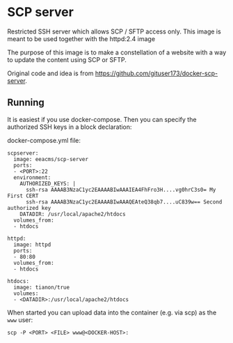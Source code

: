 SCP server
==========

Restricted SSH server which allows SCP / SFTP access only. This image is meant to be used together with the httpd:2.4 image

The purpose of this image is to make a constellation of a website with a way to update the content using SCP or SFTP.

Original code and idea is from https://github.com/gituser173/docker-scp-server.

Running
-------

It is easiest if you use docker-compose. Then you can specify the authorized SSH keys in a block declaration:

docker-compose.yml file:
```
scpserver:
  image: eeacms/scp-server
  ports:
  - <PORT>:22
  environment:
    AUTHORIZED_KEYS: |
      ssh-rsa AAAAB3NzaC1yc2EAAAABIwAAAIEA4FhFro3H....vg0hrC3s0= My First CERT
      ssh-rsa AAAAB3NzaC1yc2EAAAABIwAAAQEAteQ38qb7....uC839w== Second authorized key 
    DATADIR: /usr/local/apache2/htdocs
  volumes_from:
  - htdocs

httpd:
  image: httpd
  ports:
  - 80:80
  volumes_from:
  - htdocs

htdocs:
  image: tianon/true
  volumes:
  - <DATADIR>:/usr/local/apache2/htdocs
```

When started you can upload data into the container (e.g. via scp) as the `www` user:

    scp -P <PORT> <FILE> www@<DOCKER-HOST>:

